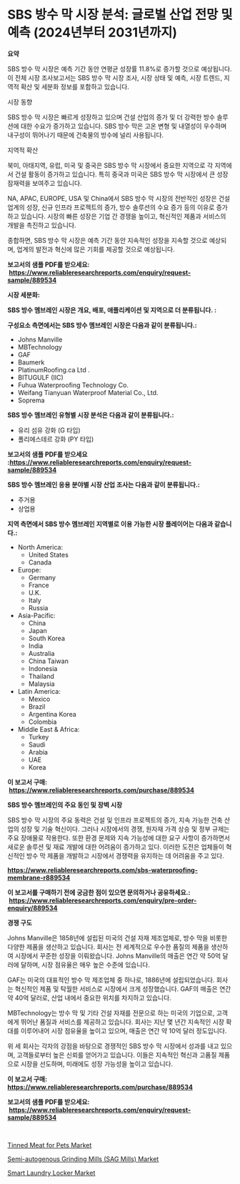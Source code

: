 <p><h1>SBS 방수 막 시장 분석: 글로벌 산업 전망 및 예측 (2024년부터 2031년까지)</h1></p><p><strong>요약</strong></p>
<p><p>SBS 방수 막 시장은 예측 기간 동안 연평균 성장률 11.8%로 증가할 것으로 예상됩니다. 이 전체 시장 조사보고서는 SBS 방수 막 시장 조사, 시장 상태 및 예측, 시장 트렌드, 지역적 확산 및 세분화 정보를 포함하고 있습니다.</p><p>시장 동향</p><p>SBS 방수 막 시장은 빠르게 성장하고 있으며 건설 산업의 증가 및 더 강력한 방수 솔루션에 대한 수요가 증가하고 있습니다. SBS 방수 막은 고온 변형 및 내열성이 우수하며 내구성이 뛰어나기 때문에 건축물의 방수에 널리 사용됩니다.</p><p>지역적 확산</p><p>북미, 아태지역, 유럽, 미국 및 중국은 SBS 방수 막 시장에서 중요한 지역으로 각 지역에서 건설 활동이 증가하고 있습니다. 특히 중국과 미국은 SBS 방수 막 시장에서 큰 성장 잠재력을 보여주고 있습니다.</p><p>NA, APAC, EUROPE, USA 및 China에서 SBS 방수 막 시장의 전반적인 성장은 건설 업계의 성장, 신규 인프라 프로젝트의 증가, 방수 솔루션의 수요 증가 등의 이유로 증가하고 있습니다. 시장의 빠른 성장은 기업 간 경쟁을 높이고, 혁신적인 제품과 서비스의 개발을 촉진하고 있습니다.</p><p>종합하면, SBS 방수 막 시장은 예측 기간 동안 지속적인 성장을 지속할 것으로 예상되며, 업계의 발전과 혁신에 많은 기회를 제공할 것으로 예상됩니다.</p></p>
<p><strong>보고서의 샘플 PDF를 받으세요: &nbsp;<a href="https://www.reliableresearchreports.com/enquiry/request-sample/889534">https://www.reliableresearchreports.com/enquiry/request-sample/889534</a></strong></p>
<p><strong>시장 세분화:</strong></p>
<p><strong> SBS 방수 멤브레인 시장은 개요, 배포, 애플리케이션 및 지역으로 더 분류됩니다. :</strong></p>
<p><strong>구성요소 측면에서는 SBS 방수 멤브레인 시장은 다음과 같이 분류됩니다.:</strong></p>
<p><ul><li>Johns Manville</li><li>MBTechnology</li><li>GAF</li><li>Baumerk</li><li>PlatinumRoofing.ca Ltd .</li><li>BITUGULF (IIC)</li><li>Fuhua Waterproofing Technology Co.</li><li>Weifang Tianyuan Waterproof Material Co., Ltd.</li><li>Soprema</li></ul></p>
<p><strong> SBS 방수 멤브레인 유형별 시장 분석은 다음과 같이 분류됩니다.:</strong></p>
<p><ul><li>유리 섬유 강화 (G 타입)</li><li>폴리에스테르 강화 (PY 타입)</li></ul></p>
<p><strong>보고서의 샘플 PDF를 받으세요 :<a href="https://www.reliableresearchreports.com/enquiry/request-sample/889534">https://www.reliableresearchreports.com/enquiry/request-sample/889534</a></strong></p>
<p><strong> SBS 방수 멤브레인 응용 분야별 시장 산업 조사는 다음과 같이 분류됩니다.:</strong></p>
<p><ul><li>주거용</li><li>상업용</li></ul></p>
<p><strong>지역 측면에서 SBS 방수 멤브레인 지역별로 이용 가능한 시장 플레이어는 다음과 같습니다.:</strong></p>
<p><ul>
    <li>
        North America:
        <ul>
            <li>United States</li>
            <li>Canada</li>
        </ul>
    </li>
    <li>
        Europe:
        <ul>
            <li>Germany</li>
            <li>France</li>
            <li>U.K.</li>
            <li>Italy</li>
            <li>Russia</li>
        </ul>
    </li>
    <li>
        Asia-Pacific:
        <ul>
            <li>China</li>
            <li>Japan</li>
            <li>South Korea</li>
            <li>India</li>
            <li>Australia</li>
            <li>China Taiwan</li>
            <li>Indonesia</li>
            <li>Thailand</li>
            <li>Malaysia</li>
        </ul>
    </li>
    <li>
        Latin America:
        <ul>
            <li>Mexico</li>
            <li>Brazil</li>
            <li>Argentina Korea</li>
            <li>Colombia</li>
        </ul>
    </li>
    <li>
        Middle East & Africa:
        <ul>
            <li>Turkey</li>
            <li>Saudi</li>
            <li>Arabia</li>
            <li>UAE</li>
            <li>Korea</li>
        </ul>
    </li>
    </ul></p>
<p><strong>이 보고서 구매: &nbsp;<a href="https://www.reliableresearchreports.com/purchase/889534">https://www.reliableresearchreports.com/purchase/889534</a></strong></p>
<p><strong>SBS 방수 멤브레인의 주요 동인 및 장벽 시장</strong></p>
<p><p>SBS 방수 막 시장의 주요 동력은 건설 및 인프라 프로젝트의 증가, 지속 가능한 건축 산업의 성장 및 기술 혁신이다. 그러나 시장에서의 경쟁, 원자재 가격 상승 및 정부 규제는 주요 장애물로 작용한다. 또한 환경 문제와 지속 가능성에 대한 요구 사항이 증가하면서 새로운 솔루션 및 재료 개발에 대한 어려움이 증가하고 있다. 이러한 도전은 업체들이 혁신적인 방수 막 제품을 개발하고 시장에서 경쟁력을 유지하는 데 어려움을 주고 있다.</p></p>
<p><strong><a href="https://www.reliableresearchreports.com/sbs-waterproofing-membrane-r889534">https://www.reliableresearchreports.com/sbs-waterproofing-membrane-r889534</a></strong></p>
<p><strong>이 보고서를 구매하기 전에 궁금한 점이 있으면 문의하거나 공유하세요.: &nbsp;<a href="https://www.reliableresearchreports.com/enquiry/pre-order-enquiry/889534">https://www.reliableresearchreports.com/enquiry/pre-order-enquiry/889534</a></strong></p>
<p><strong>경쟁 구도</strong></p>
<p><p>Johns Manville은 1858년에 설립된 미국의 건설 자재 제조업체로, 방수 막을 비롯한 다양한 제품을 생산하고 있습니다. 회사는 전 세계적으로 우수한 품질의 제품을 생산하여 시장에서 꾸준한 성장을 이뤄왔습니다. Johns Manville의 매출은 연간 약 50억 달러에 달하며, 시장 점유율은 매우 높은 수준에 있습니다.</p><p>GAF는 미국의 대표적인 방수 막 제조업체 중 하나로, 1886년에 설립되었습니다. 회사는 혁신적인 제품 및 탁월한 서비스로 시장에서 크게 성장했습니다. GAF의 매출은 연간 약 40억 달러로, 산업 내에서 중요한 위치를 차지하고 있습니다.</p><p>MBTechnology는 방수 막 및 기타 건설 자재를 전문으로 하는 미국의 기업으로, 고객에게 뛰어난 품질과 서비스를 제공하고 있습니다. 회사는 지난 몇 년간 지속적인 시장 확대를 이루어내어 시장 점유율을 높이고 있으며, 매출은 연간 약 10억 달러 정도입니다.</p><p>위 세 회사는 각자의 강점을 바탕으로 경쟁적인 SBS 방수 막 시장에서 성과를 내고 있으며, 고객들로부터 높은 신뢰를 얻어가고 있습니다. 이들은 지속적인 혁신과 고품질 제품으로 시장을 선도하며, 미래에도 성장 가능성을 높이고 있습니다.</p></p>
<p><strong>이 보고서 구매: &nbsp; <a href="https://www.reliableresearchreports.com/purchase/889534">https://www.reliableresearchreports.com/purchase/889534</a></strong></p>
<p><strong>보고서의 샘플 PDF를 받으세요: &nbsp;<a href="https://www.reliableresearchreports.com/enquiry/request-sample/889534">https://www.reliableresearchreports.com/enquiry/request-sample/889534</a></strong><strong></strong></p>
<p>&nbsp;</p>
<p><p><a href="https://www.linkedin.com/pulse/tinned-meat-pets-market-offers-provide-insightful-data-time-d5lqe?trackingId=m0HD1xxX20NirDuQ9N2yQQ%3D%3D">Tinned Meat for Pets Market</a></p><p><a href="https://www.linkedin.com/pulse/semi-autogenous-grinding-mills-sag-market-size-share-amp-trends-imeqe?trackingId=m86Pr8fBvIslcwaf6VKvjA%3D%3D">Semi-autogenous Grinding Mills (SAG Mills) Market</a></p><p><a href="https://www.linkedin.com/pulse/smart-laundry-locker-market-comprehensive-report-its-share-4txwe?trackingId=1e6W4csV7xGKIWKJu%2B6OJA%3D%3D">Smart Laundry Locker Market</a></p></p>